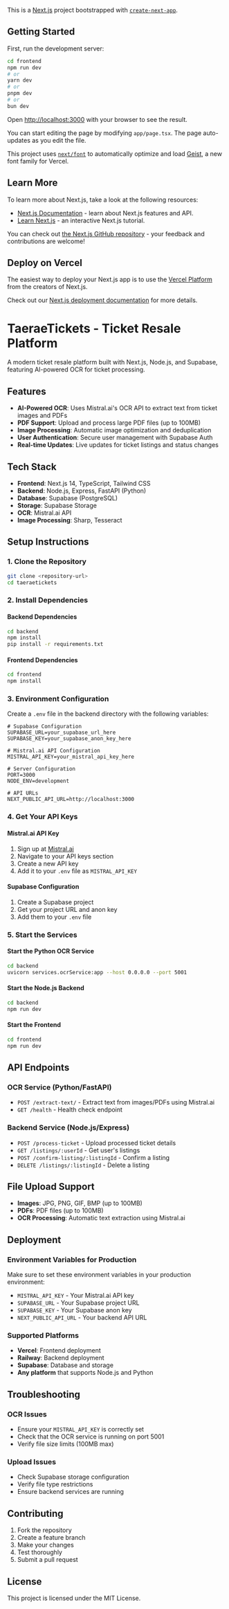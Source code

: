 This is a [Next.js](https://nextjs.org) project bootstrapped with [`create-next-app`](https://nextjs.org/docs/app/api-reference/cli/create-next-app).

## Getting Started

First, run the development server:

```bash
cd frontend
npm run dev
# or
yarn dev
# or
pnpm dev
# or
bun dev
```

Open [http://localhost:3000](http://localhost:3000) with your browser to see the result.

You can start editing the page by modifying `app/page.tsx`. The page auto-updates as you edit the file.

This project uses [`next/font`](https://nextjs.org/docs/app/building-your-application/optimizing/fonts) to automatically optimize and load [Geist](https://vercel.com/font), a new font family for Vercel.

## Learn More

To learn more about Next.js, take a look at the following resources:

- [Next.js Documentation](https://nextjs.org/docs) - learn about Next.js features and API.
- [Learn Next.js](https://nextjs.org/learn) - an interactive Next.js tutorial.

You can check out [the Next.js GitHub repository](https://github.com/vercel/next.js) - your feedback and contributions are welcome!

## Deploy on Vercel

The easiest way to deploy your Next.js app is to use the [Vercel Platform](https://vercel.com/new?utm_medium=default-template&filter=next.js&utm_source=create-next-app&utm_campaign=create-next-app-readme) from the creators of Next.js.

Check out our [Next.js deployment documentation](https://nextjs.org/docs/app/building-your-application/deploying) for more details.

# TaeraeTickets - Ticket Resale Platform

A modern ticket resale platform built with Next.js, Node.js, and Supabase, featuring AI-powered OCR for ticket processing.

## Features

- **AI-Powered OCR**: Uses Mistral.ai's OCR API to extract text from ticket images and PDFs
- **PDF Support**: Upload and process large PDF files (up to 100MB)
- **Image Processing**: Automatic image optimization and deduplication
- **User Authentication**: Secure user management with Supabase Auth
- **Real-time Updates**: Live updates for ticket listings and status changes

## Tech Stack

- **Frontend**: Next.js 14, TypeScript, Tailwind CSS
- **Backend**: Node.js, Express, FastAPI (Python)
- **Database**: Supabase (PostgreSQL)
- **Storage**: Supabase Storage
- **OCR**: Mistral.ai API
- **Image Processing**: Sharp, Tesseract

## Setup Instructions

### 1. Clone the Repository
```bash
git clone <repository-url>
cd taeraetickets
```

### 2. Install Dependencies

#### Backend Dependencies
```bash
cd backend
npm install
pip install -r requirements.txt
```

#### Frontend Dependencies
```bash
cd frontend
npm install
```

### 3. Environment Configuration

Create a `.env` file in the backend directory with the following variables:

```env
# Supabase Configuration
SUPABASE_URL=your_supabase_url_here
SUPABASE_KEY=your_supabase_anon_key_here

# Mistral.ai API Configuration
MISTRAL_API_KEY=your_mistral_api_key_here

# Server Configuration
PORT=3000
NODE_ENV=development

# API URLs
NEXT_PUBLIC_API_URL=http://localhost:3000
```

### 4. Get Your API Keys

#### Mistral.ai API Key
1. Sign up at [Mistral.ai](https://mistral.ai)
2. Navigate to your API keys section
3. Create a new API key
4. Add it to your `.env` file as `MISTRAL_API_KEY`

#### Supabase Configuration
1. Create a Supabase project
2. Get your project URL and anon key
3. Add them to your `.env` file

### 5. Start the Services

#### Start the Python OCR Service
```bash
cd backend
uvicorn services.ocrService:app --host 0.0.0.0 --port 5001
```

#### Start the Node.js Backend
```bash
cd backend
npm run dev
```

#### Start the Frontend
```bash
cd frontend
npm run dev
```

## API Endpoints

### OCR Service (Python/FastAPI)
- `POST /extract-text/` - Extract text from images/PDFs using Mistral.ai
- `GET /health` - Health check endpoint

### Backend Service (Node.js/Express)
- `POST /process-ticket` - Upload processed ticket details
- `GET /listings/:userId` - Get user's listings
- `POST /confirm-listing/:listingId` - Confirm a listing
- `DELETE /listings/:listingId` - Delete a listing

## File Upload Support

- **Images**: JPG, PNG, GIF, BMP (up to 100MB)
- **PDFs**: PDF files (up to 100MB)
- **OCR Processing**: Automatic text extraction using Mistral.ai

## Deployment

### Environment Variables for Production
Make sure to set these environment variables in your production environment:

- `MISTRAL_API_KEY` - Your Mistral.ai API key
- `SUPABASE_URL` - Your Supabase project URL
- `SUPABASE_KEY` - Your Supabase anon key
- `NEXT_PUBLIC_API_URL` - Your backend API URL

### Supported Platforms
- **Vercel**: Frontend deployment
- **Railway**: Backend deployment
- **Supabase**: Database and storage
- **Any platform** that supports Node.js and Python

## Troubleshooting

### OCR Issues
- Ensure your `MISTRAL_API_KEY` is correctly set
- Check that the OCR service is running on port 5001
- Verify file size limits (100MB max)

### Upload Issues
- Check Supabase storage configuration
- Verify file type restrictions
- Ensure backend services are running

## Contributing

1. Fork the repository
2. Create a feature branch
3. Make your changes
4. Test thoroughly
5. Submit a pull request

## License

This project is licensed under the MIT License.

